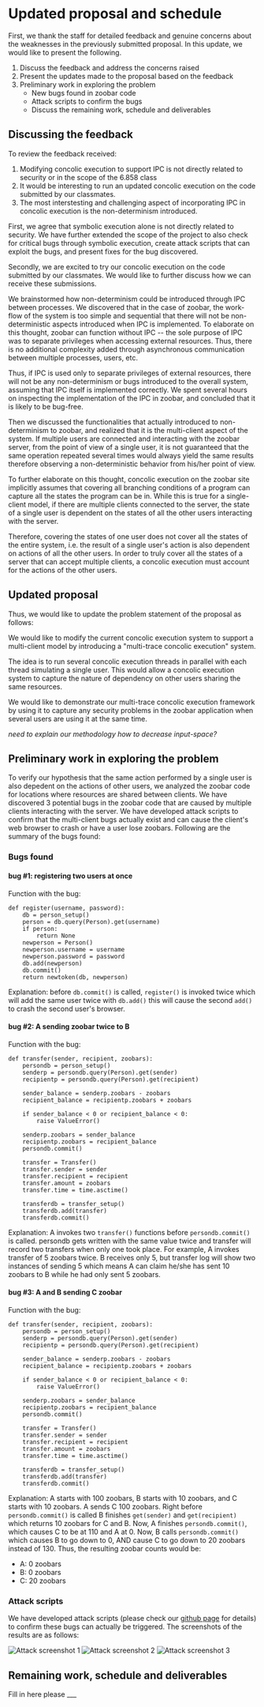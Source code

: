 Updated proposal and schedule
=============================

First, we thank the staff for detailed feedback and genuine concerns
about the weaknesses in the previously submitted proposal. In this
update, we would like to present the following.

1. Discuss the feedback and address the concerns raised
2. Present the updates made to the proposal based on the feedback
3. Preliminary work in exploring the problem
   - New bugs found in zoobar code
   - Attack scripts to confirm the bugs
   - Discuss the remaining work, schedule and deliverables

Discussing the feedback
-----------------------

To review the feedback received:

1. Modifying concolic execution to support IPC is not directly related
   to security or in the scope of the 6.858 class
2. It would be interesting to run an updated concolic execution on the
   code submitted by our classmates.
3. The most interstesting and challenging aspect of incorporating IPC
   in concolic execution is the non-determinism introduced.

First, we agree that symbolic execution alone is not directly related
to security. We have further extended the scope of the project to also
check for critical bugs through symbolic execution, create attack
scripts that can exploit the bugs, and present fixes for the bug
discovered.

Secondly, we are excited to try our concolic execution on the code
submitted by our classmates. We would like to further discuss how we
can receive these submissions.

We brainstormed how non-determinism could be introduced through IPC
between processes. We discovered that in the case of zoobar, the
work-flow of the system is too simple and sequential that there will
not be non-deterministic aspects introduced when IPC is implemented.
To elaborate on this thought, zoobar can function without IPC -- the
sole purpose of IPC was to separate privileges when accessing external
resources. Thus, there is no additional complexity added through
asynchronous communication between multiple processes, users, etc.

Thus, if IPC is used only to separate privileges of external
resources, there will not be any non-determinism or bugs introduced to
the overall system, assuming that IPC itself is implemented correctly.
We spent several hours on inspecting the implementation of the IPC in
zoobar, and concluded that it is likely to be bug-free.

Then we discussed the functionalities that actually introduced to
non-determinism to zoobar, and realized that it is the multi-client
aspect of the system. If multiple users are connected and interacting
with the zoobar server, from the point of view of a single user, it is
not guaranteed that the same operation repeated several times would
always yield the same results therefore observing a non-deterministic
behavior from his/her point of view.

To further elaborate on this thought, concolic execution on the zoobar
site implicitly assumes that covering all branching conditions of a
program can capture all the states the program can be in. While this
is true for a single-client model, if there are multiple clients
connected to the server, the state of a single user is dependent on
the states of all the other users interacting with the server.

Therefore, covering the states of one user does not cover all the
states of the entire system, i.e. the result of a single user's action
is also dependent on actions of all the other users. In order to truly
cover all the states of a server that can accept multiple clients, a
concolic execution must account for the actions of the other users.

Updated proposal
----------------

Thus, we would like to update the problem statement of the proposal as
follows:

We would like to modify the current concolic execution system to
support a multi-client model by introducing a "multi-trace concolic
execution" system.
   
The idea is to run several concolic execution threads in parallel with
each thread simulating a single user. This would allow a concolic
execution system to capture the nature of dependency on other users
sharing the same resources.

We would like to demonstrate our multi-trace concolic execution
framework by using it to capture any security problems in the zoobar
application when several users are using it at the same time.

*need to explain our methodology*
*how to decrease input-space?*

Preliminary work in exploring the problem
-----------------------------------------

To verify our hypothesis that the same action performed by a single
user is also depedent on the actions of other users, we analyzed the
zoobar code for locations where resources are shared between clients.
We have discovered 3 potential bugs in the zoobar code that are caused
by multiple clients interacting with the server. We have developed
attack scripts to confirm that the multi-client bugs actually exist
and can cause the client's web browser to crash or have a user lose
zoobars. Following are the summary of the bugs found:

### Bugs found

#### bug #1: registering two users at once

Function with the bug:

    def register(username, password):
        db = person_setup()
        person = db.query(Person).get(username)
        if person:
            return None
        newperson = Person()
        newperson.username = username
        newperson.password = password
        db.add(newperson)
        db.commit()
        return newtoken(db, newperson)

Explanation: before `db.commit()` is called, `register()` is invoked
twice which will add the same user twice with `db.add()` this will
cause the second `add()` to crash the second user's browser.

#### bug #2: A sending zoobar twice to B

Function with the bug:

    def transfer(sender, recipient, zoobars):
        persondb = person_setup()
        senderp = persondb.query(Person).get(sender)
        recipientp = persondb.query(Person).get(recipient)
        
        sender_balance = senderp.zoobars - zoobars
        recipient_balance = recipientp.zoobars + zoobars
        
        if sender_balance < 0 or recipient_balance < 0:
            raise ValueError()

        senderp.zoobars = sender_balance
        recipientp.zoobars = recipient_balance
        persondb.commit()
        
        transfer = Transfer()
        transfer.sender = sender
        transfer.recipient = recipient
        transfer.amount = zoobars
        transfer.time = time.asctime()
        
        transferdb = transfer_setup()
        transferdb.add(transfer)
        transferdb.commit()

Explanation: A invokes two `transfer()` functions before
`persondb.commit()` is called. persondb gets written with the same
value twice and transfer will record two transfers when only one took
place. For example, A invokes transfer of 5 zoobars twice. B receives
only 5, but transfer log will show two instances of sending 5 which
means A can claim he/she has sent 10 zoobars to B while he had only
sent 5 zoobars.

#### bug #3: A and B sending C zoobar

Function with the bug:

    def transfer(sender, recipient, zoobars):
        persondb = person_setup()
        senderp = persondb.query(Person).get(sender)
        recipientp = persondb.query(Person).get(recipient)
        
        sender_balance = senderp.zoobars - zoobars
        recipient_balance = recipientp.zoobars + zoobars
        
        if sender_balance < 0 or recipient_balance < 0:
            raise ValueError()

        senderp.zoobars = sender_balance
        recipientp.zoobars = recipient_balance
        persondb.commit()
        
        transfer = Transfer()
        transfer.sender = sender
        transfer.recipient = recipient
        transfer.amount = zoobars
        transfer.time = time.asctime()
        
        transferdb = transfer_setup()
        transferdb.add(transfer)
        transferdb.commit()

Explanation: A starts with 100 zoobars, B starts with 10 zoobars, and
C starts with 10 zoobars. A sends C 100 zoobars. Right before
`persondb.commit()` is called B finishes `get(sender)` and
`get(recipient)` which returns 10 zoobars for C and B. Now, A finishes
`persondb.commit()`, which causes C to be at 110 and A at 0. Now, B
calls `persondb.commit()` which causes B to go down to 0, AND cause C
to go down to 20 zoobars instead of 130. Thus, the resulting zoobar
counts would be:
- A: 0 zoobars
- B: 0 zoobars
- C: 20 zoobars

### Attack scripts

We have developed attack scripts (please check our
[github page](https://github.com/joonwonc/mit-6858-project) for
details) to confirm these bugs can actually be triggered. The
screenshots of the results are as follows:

![Attack screenshot 1](http://...)
![Attack screenshot 2](http://...)
![Attack screenshot 3](http://...)

Remaining work, schedule and deliverables
-----------------------------------------

Fill in here please ___
